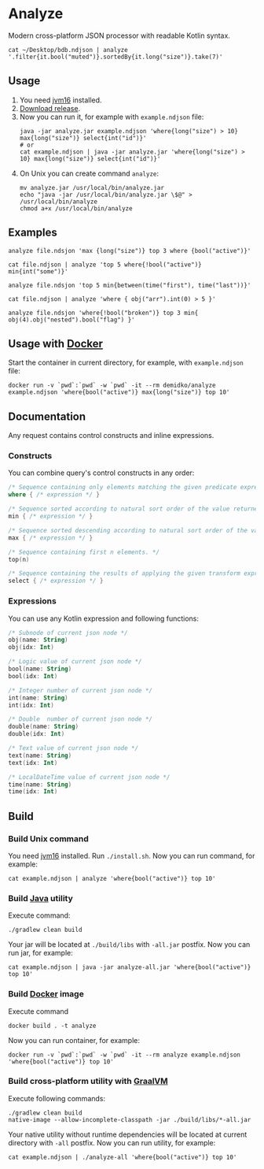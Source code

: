 # Analyze

Modern cross-platform JSON processor with readable Kotlin syntax.
```shell
cat ~/Desktop/bdb.ndjson | analyze '.filter{it.bool("muted")}.sortedBy{it.long("size")}.take(7)'
```

## Usage

1. You need [jvm16](https://www.oracle.com/java/technologies/javase-jdk16-downloads.html) installed.
1. [Download release](https://github.com/demidko/analyze/releases).
1. Now you can run it, for example with `example.ndjson` file:
   ```shell
   java -jar analyze.jar example.ndjson 'where{long("size") > 10} max{long("size")} select{int("id")}'
   # or
   cat example.ndjson | java -jar analyze.jar 'where{long("size") > 10} max{long("size")} select{int("id")}'
   ```
1. On Unix you can create command `analyze`:
   ```shell
   mv analyze.jar /usr/local/bin/analyze.jar
   echo "java -jar /usr/local/bin/analyze.jar \$@" > /usr/local/bin/analyze
   chmod a+x /usr/local/bin/analyze
   ``` 

## Examples

```shell
analyze file.ndsjon 'max {long("size")} top 3 where {bool("active")}'

cat file.ndjson | analyze 'top 5 where{!bool("active")} min{int("some")}'

analyze file.ndsjon 'top 5 min{between(time("first"), time("last"))}'

cat file.ndjson | analyze 'where { obj("arr").int(0) > 5 }'

analyze file.ndsjon 'where{!bool("broken")} top 3 min{ obj(4).obj("nested").bool("flag") }'
```

## Usage with [Docker](https://www.docker.com/)

Start the container in current directory, for example, with `example.ndjson` file:

```shell
docker run -v `pwd`:`pwd` -w `pwd` -it --rm demidko/analyze example.ndjson 'where{bool("active")} max{long("size")} top 10'
```

## Documentation

Any request contains control constructs and inline expressions.

### Constructs

You can combine query's control constructs in any order:

```kotlin
/* Sequence containing only elements matching the given predicate expression. */
where { /* expression */ }

/* Sequence sorted according to natural sort order of the value returned by specified selector expression. */
min { /* expression */ }

/* Sequence sorted descending according to natural sort order of the value returned by specified selector expression. */
max { /* expression */ }

/* Sequence containing first n elements. */
top(n)

/* Sequence containing the results of applying the given transform expression to each element in the original sequence */
select { /* expression */ }
```

### Expressions

You can use any Kotlin expression and following functions:

```kotlin
/* Subnode of current json node */
obj(name: String)
obj(idx: Int)

/* Logic value of current json node */
bool(name: String)
bool(idx: Int)

/* Integer number of current json node */
int(name: String)
int(idx: Int)

/* Double  number of current json node */
double(name: String)
double(idx: Int)

/* Text value of current json node */
text(name: String)
text(idx: Int)

/* LocalDateTime value of current json node */
time(name: String)
time(idx: Int)
```

## Build

### Build Unix command

You need [jvm16](https://www.oracle.com/java/technologies/javase-jdk16-downloads.html) installed.
Run `./install.sh`. Now you can run command, for example:

```shell
cat example.ndjson | analyze 'where{bool("active")} top 10'
```

### Build [Java](https://www.oracle.com/java/technologies/javase-jdk16-downloads.html) utility

Execute command:

```shell
./gradlew clean build
``` 

Your jar will be located at `./build/libs` with `-all.jar` postfix. Now you can run jar, for
example:

```shell
cat example.ndjson | java -jar analyze-all.jar 'where{bool("active")} top 10'
```

### Build [Docker](https://www.docker.com/) image

Execute command

```shell
docker build . -t analyze
```

Now you can run container, for example:

```shell
docker run -v `pwd`:`pwd` -w `pwd` -it --rm analyze example.ndjson 'where{bool("active")} top 10'
```

### Build cross-platform utility with [GraalVM](https://www.graalvm.org/reference-manual/native-image/#install-native-image)

Execute following commands:

```shell
./gradlew clean build
native-image --allow-incomplete-classpath -jar ./build/libs/*-all.jar
``` 

Your native utility without runtime dependencies will be located at current directory with `-all`
postfix. Now you can run utility, for example:

```shell
cat example.ndjson | ./analyze-all 'where{bool("active")} top 10'
```



